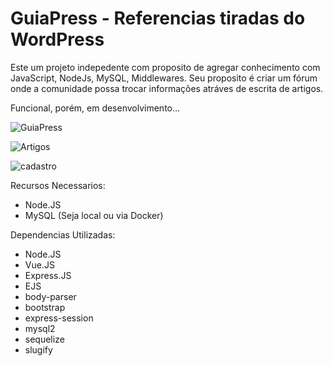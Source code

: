 # GuiaPress - Referencias tiradas do WordPress

Este um projeto indepedente com proposito de agregar conhecimento com JavaScript, NodeJs, MySQL, Middlewares. Seu proposito é criar um fórum onde a comunidade possa trocar informações atráves de escrita de artigos.

Funcional, porém, em desenvolvimento...

![GuiaPress](https://github.com/ChrigorG/GuiaPress/assets/99369312/b0b76d6d-05ee-49d3-a18b-c434cfb2d9cc)

![Artigos](https://github.com/ChrigorG/GuiaPress/assets/99369312/17d245b1-7dff-46da-98ff-cb3751455741)

![cadastro](https://github.com/ChrigorG/GuiaPress/assets/99369312/ae3de69e-09a3-44c8-8ada-b864561e63a8)


Recursos Necessarios:
- Node.JS
- MySQL (Seja local ou via Docker)
 
Dependencias Utilizadas:
- Node.JS
- Vue.JS
- Express.JS
- EJS
- body-parser
- bootstrap
- express-session
- mysql2
- sequelize
- slugify

